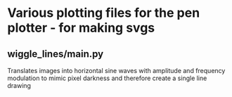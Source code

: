 # Various plotting files for the pen plotter - for making svgs

## wiggle_lines/main.py 
Translates images into horizontal sine waves with amplitude and frequency modulation to mimic pixel darkness and therefore create a single line drawing
